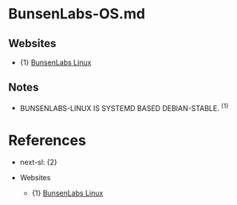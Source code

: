 # BunsenLabs-OS.md

## Websites

* {1} [BunsenLabs Linux](https://www.bunsenlabs.org/)

## Notes

* BUNSENLABS-LINUX IS SYSTEMD BASED DEBIAN-STABLE. <sup>{1}</sup>


# References

* next-sl: {2}

* Websites
  * {1} [BunsenLabs Linux](https://www.bunsenlabs.org/)
